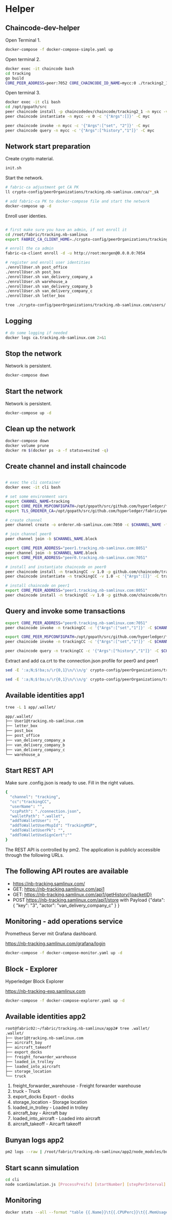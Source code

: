 # Helper 

## Chaincode-dev-helper

Open Terminal 1.
```bash
docker-compose -f docker-compose-simple.yaml up
```

Open terminal 2.
```bash
docker exec -it chaincode bash
cd tracking
go build
CORE_PEER_ADDRESS=peer:7052 CORE_CHAINCODE_ID_NAME=mycc:0 ./tracking2_1
```

Open terminal 3.
```bash
docker exec -it cli bash
cd /opt/gopath/src
peer chaincode install -p chaincodedev/chaincode/tracking2_1 -n mycc -v 0
peer chaincode instantiate -n mycc -v 0 -c '{"Args":[]}' -C myc

peer chaincode invoke -n mycc -c '{"Args":["set", "2"]}' -C myc
peer chaincode query -n mycc -c '{"Args":["history","1"]}' -C myc
```

## Network start preparation

Create crypto material.
```bash
init.sh
```

Start the network.
```bash
# fabric-ca adjustment get CA PK
ll crypto-config/peerOrganizations/tracking.nb-samlinux.com/ca/*_sk

# add fabric-ca PK to docker-compose file and start the network
docker-compose up -d
``` 

Enroll user identies.
```bash

# first make sure you have an admin, if not enroll it
cd /root/fabric/tracking.nb-samlinux
export FABRIC_CA_CLIENT_HOME=./crypto-config/peerOrganizations/tracking.nb-samlinux.com/ca/

# enroll the ca admin
fabric-ca-client enroll -d -u http://root:morgen@0.0.0.0:7054 

# register and enroll user identities
./enrollUser.sh post_office
./enrollUser.sh post_box
./enrollUser.sh van_delivery_company_a
./enrollUser.sh warehouse_a
./enrollUser.sh van_delivery_company_b
./enrollUser.sh van_delivery_company_c
./enrollUser.sh letter_box

tree ./crypto-config/peerOrganizations/tracking.nb-samlinux.com/users/
```
## Logging
```bash
# do some logging if needed
docker logs ca.tracking.nb-samlinux.com 2>&1 
```

## Stop the network
Network is persistent.
```bash
docker-compose down
```

## Start the network
Network is persistent.
```bash
docker-compose up -d
```

## Clean up the network

```bash
docker-compose down
docker volume prune
docker rm $(docker ps -a -f status=exited -q)
```

## Create channel and install chaincode
```bash

# exec the cli container
docker exec -it cli bash

# set some environment vars
export CHANNEL_NAME=tracking 
export CORE_PEER_MSPCONFIGPATH=/opt/gopath/src/github.com/hyperledger/fabric/peer/crypto/peerOrganizations/tracking.nb-samlinux.com/users/Admin@tracking.nb-samlinux.com/msp
export TLS_ORDERER_CA=/opt/gopath/src/github.com/hyperledger/fabric/peer/crypto/ordererOrganizations/nb-samlinux.com/tlsca/tlsca.nb-samlinux.com-cert.pem

# create channel
peer channel create -o orderer.nb-samlinux.com:7050 -c $CHANNEL_NAME -f ./channel-artifacts/channel_$CHANNEL_NAME.tx --tls --cafile $TLS_ORDERER_CA 

# join channel peer0
peer channel join -b $CHANNEL_NAME.block

export CORE_PEER_ADDRESS="peer1.tracking.nb-samlinux.com:8051"
peer channel join -b $CHANNEL_NAME.block
export CORE_PEER_ADDRESS="peer0.tracking.nb-samlinux.com:7051"

# install and instantiate chaincode on peer0
peer chaincode install -n trackingCC -v 1.0 -p github.com/chaincode/tracking/
peer chaincode instantiate -n trackingCC -v 1.0 -c '{"Args":[]}' -C tracking --tls --cafile $TLS_ORDERER_CA 

# install chaincode on peer1
export CORE_PEER_ADDRESS="peer1.tracking.nb-samlinux.com:8051"
peer chaincode install -n trackingCC -v 1.0 -p github.com/chaincode/tracking/
```

## Query and invoke some transactions
```bash
export CORE_PEER_ADDRESS="peer0.tracking.nb-samlinux.com:7051"
peer chaincode invoke -n trackingCC -c '{"Args":["set","1"]}' -C $CHANNEL_NAME --tls --cafile $TLS_ORDERER_CA

export CORE_PEER_MSPCONFIGPATH=/opt/gopath/src/github.com/hyperledger/fabric/peer/crypto/peerOrganizations/tracking.nb-samlinux.com/users/post_box/msp
peer chaincode invoke -n trackingCC -c '{"Args":["set","1"]}' -C $CHANNEL_NAME --tls --cafile $TLS_ORDERER_CA 

peer chaincode query -n trackingCC -c '{"Args":["history","1"]}' -C $CHANNEL_NAME | jq '.'
```

Extract and add ca.crt to the connection.json profile for peer0 and peer1
```bash
sed -E ':a;N;$!ba;s/\r{0,1}\n/\\n/g' crypto-config/peerOrganizations/tracking.nb-samlinux.com/peers/peer0.tracking.nb-samlinux.com/tls/ca.crt

sed -E ':a;N;$!ba;s/\r{0,1}\n/\\n/g' crypto-config/peerOrganizations/tracking.nb-samlinux.com/peers/peer1.tracking.nb-samlinux.com/tls/ca.crt
```

## Available identities app1

```bash
tree -L 1 app/.wallet/

app/.wallet/
├── User1@tracking.nb-samlinux.com
├── letter_box
├── post_box
├── post_office
├── van_delivery_company_a
├── van_delivery_company_b
├── van_delivery_company_c
└── warehouse_a
```

## Start REST API
Make sure .config.json is ready to use. Fill in the right values. 
```bash
{
  "channel": "tracking",
  "cc":"trackingCC",
  "userName": "",
  "ccpPath": "./connection.json",
  "walletPath": ".wallet",
  "addToWalletUser": "",
  "addToWalletUserMspId": "TrackingMSP",
  "addToWalletUserPk": "",
  "addToWalletUseSignCert":""
}

```
The REST API is controlled by pm2. The application is publicly accessible through the following URLs.

## The following API routes are available

- https://nb-tracking.samlinux.com/
- GET: https://nb-tracking.samlinux.com/api1
- GET: https://nb-tracking.samlinux.com/api1/getHistory/{packetID}
- POST https://nb-tracking.samlinux.com/api1/store with Payload 
  {"data": {
      "key": "3",
      "actor": "van_delivery_company_c"
    }
  }

## Monitoring - add operations service
Prometheus Server mit Grafana dashboard.

https://nb-tracking.samlinux.com/grafana/login


```bash
docker-compose -f docker-compose-monitor.yaml up -d
```

## Block - Explorer 
Hyperledger Block Explorer

https://nb-tracking-exp.samlinux.com


```bash
docker-compose -f docker-compose-explorer.yaml up -d
```


## Available identities app2

```bash
root@fabric02:~/fabric/tracking.nb-samlinux/app2# tree .wallet/
.wallet/
├── User1@tracking.nb-samlinux.com
├── aircraft_bay
├── aircraft_takeoff
├── export_docks
├── freight_forwarder_warehouse
├── loaded_in_trolley
├── loaded_into_aircraft
├── storage_location
└── truck
```

1. freight_forwarder_warehouse - Freight forwarder warehouse
2. truck - Truck
3. export_docks Export - docks
4. storage_location - Storage location
5. loaded_in_trolley - Loaded in trolley
6. aircraft_bay - Aircraft bay
7. loaded_into_aircraft - Loaded into aircraft
8. aircraft_takeoff - Aircarft takeoff

## Bunyan logs app2
```bash
pm2 logs --raw | /root/fabric/tracking.nb-samlinux/app2/node_modules/bunyan/bin/bunyan -o short
```

## Start scann simulation
```bash
cd cli
node scanSimulation.js [ProcessPreifx] [startNumber] [stepPerInterval] | | ../node_modules/bunyan/bin/bunyan
```

## Monitoring
```bash
docker stats --all --format "table {{.Name}}\t{{.CPUPerc}}\t{{.MemUsage}}"
```